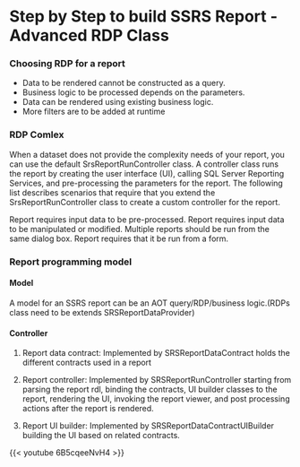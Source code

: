 # Step by Step to build SSRS Report - Advanced RDP Class


### Choosing RDP for a report

* Data to be rendered cannot be constructed as a query.
* Business logic to be processed depends on the parameters.
* Data can be rendered using existing business logic.
* More filters are to be added at runtime

### RDP Comlex

When a dataset does not provide the complexity needs of your report, you can use the default SrsReportRunController class. A controller class runs the report by creating the user interface (UI), calling SQL Server Reporting Services, and pre-processing the parameters for the report. The following list describes scenarios that require that you extend the SrsReportRunController class to create a custom controller for the report.

Report requires input data to be pre-processed.
Report requires input data to be manipulated or modified.
Multiple reports should be run from the same dialog box.
Report requires that it be run from a form.

### Report programming model

#### Model

A model for an SSRS report can be an AOT query/RDP/business logic.(RDPs class need to be extends SRSReportDataProvider)

#### Controller

1. Report data contract: Implemented by SRSReportDataContract
holds the different contracts used in a report

2. Report controller: Implemented by  SRSReportRunController
starting from parsing the report rdl, binding the contracts, UI builder classes to the report, rendering the UI, invoking the report viewer, and post processing actions after the report is rendered. 

3. Report UI builder:  Implemented by SRSReportDataContractUIBuilder
building the UI based on related contracts.

{{< youtube 6B5cqeeNvH4 >}}
